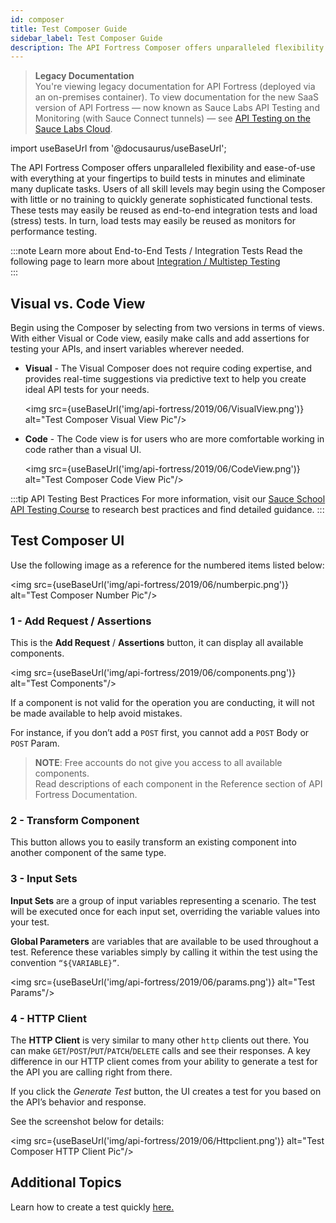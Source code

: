 ```yaml
---
id: composer
title: Test Composer Guide
sidebar_label: Test Composer Guide
description: The API Fortress Composer offers unparalleled flexibility and ease-of-use with everything at your fingertips to build tests in minutes and eliminate many duplicate tasks. Users of all skill levels may begin using the Composer with little or no training to quickly generate sophisticated functional tests. These tests may easily be reused as end-to-end integration tests
---
```


<head>
  <meta name="robots" content="noindex" />
</head>

> **Legacy Documentation**<br/>You're viewing legacy documentation for API Fortress (deployed via an on-premises container). To view documentation for the new SaaS version of API Fortress &#8212; now known as Sauce Labs API Testing and Monitoring (with Sauce Connect tunnels) &#8212; see [API Testing on the Sauce Labs Cloud](/api-testing/).

import useBaseUrl from '@docusaurus/useBaseUrl';

The API Fortress Composer offers unparalleled flexibility and ease-of-use with everything at your fingertips to build tests in minutes and eliminate many duplicate tasks. Users of all skill levels may begin using the Composer with little or no training to quickly generate sophisticated functional tests. These tests may easily be reused as end-to-end integration tests and load (stress) tests. In turn, load tests may easily be reused as monitors for performance testing.

:::note Learn more about End-to-End Tests / Integration Tests
Read the following page to learn more about [Integration / Multistep Testing](/api-testing/on-prem/quick-start/introduction-to-integration-testing)  
:::

## Visual vs. Code View

Begin using the Composer by selecting from two versions in terms of views. With either Visual or Code view, easily make calls and add assertions for testing your APIs, and insert variables wherever needed.

- **Visual** - The Visual Composer does not require coding expertise, and provides real-time suggestions via predictive text to help you create ideal API tests for your needs.

  <img src={useBaseUrl('img/api-fortress/2019/06/VisualView.png')} alt="Test Composer Visual View Pic"/>

- **Code** - The Code view is for users who are more comfortable working in code rather than a visual UI.

  <img src={useBaseUrl('img/api-fortress/2019/06/CodeView.png')} alt="Test Composer Code View Pic"/>

:::tip API Testing Best Practices
For more information, visit our [Sauce School API Testing Course](https://training.saucelabs.com/apiTesting/index.html) to research best practices and find detailed guidance.
:::

## Test Composer UI

Use the following image as a reference for the numbered items listed below:

<img src={useBaseUrl('img/api-fortress/2019/06/numberpic.png')} alt="Test Composer Number Pic"/>

### 1 - Add Request / Assertions

This is the **Add Request** / **Assertions** button, it can display all available components.

<img src={useBaseUrl('img/api-fortress/2019/06/components.png')} alt="Test Components"/>

If a component is not valid for the operation you are conducting, it will not be made available to help avoid mistakes.

For instance, if you don’t add a `POST` first, you cannot add a `POST` Body or `POST` Param.

> **NOTE**: Free accounts do not give you access to all available components.  
> Read descriptions of each component in the Reference section of API Fortress Documentation.

### 2 - Transform Component

This button allows you to easily transform an existing component into another component of the same type.

### 3 - Input Sets

**Input Sets** are a group of input variables representing a scenario. The test will be executed once for each input set, overriding the variable values into your test.

**Global Parameters** are variables that are available to be used throughout a test. Reference these variables simply by calling it within the test using the convention `“${VARIABLE}”`.

<img src={useBaseUrl('img/api-fortress/2019/06/params.png')} alt="Test Params"/>

### 4 - HTTP Client

The **HTTP Client** is very similar to many other `http` clients out there. You can make `GET`/`POST`/`PUT`/`PATCH`/`DELETE` calls and see their responses. A key difference in our HTTP client comes from your ability to generate a test for the API you are calling right from there.

If you click the _Generate Test_ button, the UI creates a test for you based on the API’s behavior and response.

See the screenshot below for details:

<img src={useBaseUrl('img/api-fortress/2019/06/Httpclient.png')} alt="Test Composer HTTP Client Pic"/>

## Additional Topics

Learn how to create a test quickly [here.](/api-testing/on-prem/quick-start)
